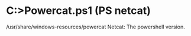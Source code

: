 # C:\>Powercat.ps1 (PS netcat)
/usr/share/windows-resources/powercat
Netcat: The powershell version.